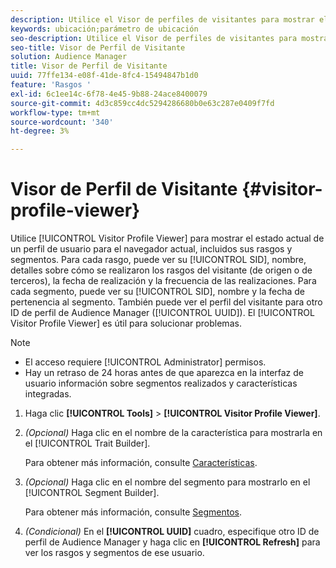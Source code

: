 ```yaml
---
description: Utilice el Visor de perfiles de visitantes para mostrar el estado actual de un perfil de usuario para el navegador actual, incluidas sus características y segmentos. Para cada rasgo, puede ver su SID, nombre, detalles sobre cómo se realizaron los rasgos del visitante (de origen o de terceros), la fecha de realización y la frecuencia de las realizaciones. Para cada segmento, puede ver su SID, nombre y la fecha de pertenencia al segmento. También puede ver el perfil del visitante para otro ID de perfil de Audience Manager (UUID). El Visor de perfiles de visitantes es útil para solucionar problemas.
keywords: ubicación;parámetro de ubicación
seo-description: Utilice el Visor de perfiles de visitantes para mostrar el estado actual de un perfil de usuario para el navegador actual, incluidas sus características y segmentos. Para cada rasgo, puede ver su SID, nombre, detalles sobre cómo se realizaron los rasgos del visitante (de origen o de terceros), la fecha de realización y la frecuencia de las realizaciones. Para cada segmento, puede ver su SID, nombre y la fecha de pertenencia al segmento. También puede ver el perfil del visitante para otro ID de perfil de Audience Manager (UUID). El Visor de perfiles de visitantes es útil para solucionar problemas.
seo-title: Visor de Perfil de Visitante
solution: Audience Manager
title: Visor de Perfil de Visitante
uuid: 77ffe134-e08f-41de-8fc4-15494847b1d0
feature: 'Rasgos '
exl-id: 6c1ee14c-6f78-4e45-9b88-24ace8400079
source-git-commit: 4d3c859cc4dc5294286680b0e63c287e0409f7fd
workflow-type: tm+mt
source-wordcount: '340'
ht-degree: 3%

---
```


# Visor de Perfil de Visitante {#visitor-profile-viewer}

Utilice [!UICONTROL Visitor Profile Viewer] para mostrar el estado actual de un perfil de usuario para el navegador actual, incluidos sus rasgos y segmentos. Para cada rasgo, puede ver su [!UICONTROL SID], nombre, detalles sobre cómo se realizaron los rasgos del visitante (de origen o de terceros), la fecha de realización y la frecuencia de las realizaciones. Para cada segmento, puede ver su [!UICONTROL SID], nombre y la fecha de pertenencia al segmento. También puede ver el perfil del visitante para otro ID de perfil de Audience Manager ([!UICONTROL UUID]). El [!UICONTROL Visitor Profile Viewer] es útil para solucionar problemas.

>[!NOTE]
>
>* El acceso requiere [!UICONTROL Administrator] permisos.
>* Hay un retraso de 24 horas antes de que aparezca en la interfaz de usuario información sobre segmentos realizados y características integradas.


<!-- 
Traits that are not part of a segment will not appear in the
<span class="wintitle"> Visitor Profile Viewer</span>.
-->

1. Haga clic **[!UICONTROL Tools]** > **[!UICONTROL Visitor Profile Viewer]**.

1. *(Opcional)* Haga clic en el nombre de la característica para mostrarla en el  [!UICONTROL Trait Builder].

   Para obtener más información, consulte [Características](../features/traits/trait-details-page.md).

1. *(Opcional)* Haga clic en el nombre del segmento para mostrarlo en el  [!UICONTROL Segment Builder].

   Para obtener más información, consulte [Segmentos](../features/segments/segments-purpose.md).

1. *(Condicional)* En el  **[!UICONTROL UUID]** cuadro, especifique otro ID de perfil de Audience Manager y haga clic en  **[!UICONTROL Refresh]** para ver los rasgos y segmentos de ese usuario.
